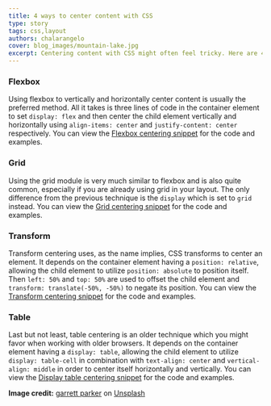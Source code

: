 ```yaml
---
title: 4 ways to center content with CSS
type: story
tags: css,layout
authors: chalarangelo
cover: blog_images/mountain-lake.jpg
excerpt: Centering content with CSS might often feel tricky. Here are 4 easy tricks you can use in your code today.
---
```


### Flexbox

Using flexbox to vertically and horizontally center content is usually the preferred method. All it takes is three lines of code in the container element to set `display: flex` and then center the child element vertically and horizontally using `align-items: center` and `justify-content: center` respectively. You can view the [Flexbox centering snippet](/css/s/flexbox-centering) for the code and examples.

### Grid

Using the grid module is very much similar to flexbox and is also quite common, especially if you are already using grid in your layout. The only difference from the previous technique is the `display` which is set to `grid` instead. You can view the [Grid centering snippet](/css/s/grid-centering) for the code and examples.

### Transform

Transform centering uses, as the name implies, CSS transforms to center an element. It depends on the container element having a `position: relative`, allowing the child element to utilize `position: absolute` to position itself. Then `left: 50%` and `top: 50%` are used to offset the child element and `transform: translate(-50%, -50%)` to negate its position. You can view the [Transform centering snippet](/css/s/transform-centering) for the code and examples.

### Table

Last but not least, table centering is an older technique which you might favor when working with older browsers. It depends on the container element having a `display: table`, allowing the child element to utilize `display: table-cell` in combination with `text-align: center` and `vertical-align: middle` in order to center itself horizontally and vertically. You can view the [Display table centering snippet](/css/s/display-table-centering) for the code and examples.

**Image credit:** [garrett parker](https://unsplash.com/@garrettpsystems?utm_source=unsplash&utm_medium=referral&utm_content=creditCopyText) on [Unsplash](https://unsplash.com?utm_source=unsplash&utm_medium=referral&utm_content=creditCopyText)
